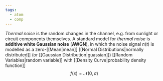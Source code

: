 ```yaml
---
tags:
  - atom
  - comp
---
```

*Thermal noise* is the random changes in the channel, e.g. from sunlight or circuit components themselves. A standard model for *thermal noise* is **additive white Gaussian noise** (**AWGN**), in which the noise signal $n(t)$ is modelled as a zero-[[Mean|mean]] [[Normal Distributions|normally distributed]] (or [[Gaussian Distribution|guassian]]) [[Random Variables|random variable]] with [[Density Curve|probability density function]]
$$f(x) = \mathcal{N}(0,\sigma)$$
